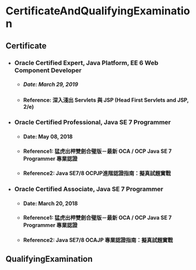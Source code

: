 CertificateAndQualifyingExamination
=====
Certificate
-----
* ### Oracle Certified Expert, Java Platform, EE 6 Web Component Developer
    * ##### Date: March 29, 2019
    * #### Reference: 深入淺出 Servlets 與 JSP (Head First Servlets and JSP, 2/e)
* ### Oracle Certified Professional, Java SE 7 Programmer
    * #### Date: May 08, 2018
    * #### Reference1: 猛虎出柙雙劍合璧版－最新 OCA / OCP Java SE 7 Programmer 專業認證
    * #### Reference2: Java SE7/8 OCPJP進階認證指南：擬真試題實戰
* ### Oracle Certified Associate, Java SE 7 Programmer
    * #### Date: March 20, 2018
    * #### Reference1: 猛虎出柙雙劍合璧版－最新 OCA / OCP Java SE 7 Programmer 專業認證
    * #### Reference2: Java SE7/8 OCAJP 專業認證指南：擬真試題實戰
QualifyingExamination
-----

